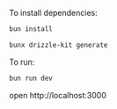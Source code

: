 To install dependencies:
```sh
bun install
```

```sh
bunx drizzle-kit generate
```

To run:
```sh
bun run dev
```

open http://localhost:3000
